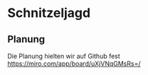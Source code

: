 # Schnitzeljagd


## Planung
Die Planung hielten wir auf Github fest
https://miro.com/app/board/uXjVNqGMsRs=/

